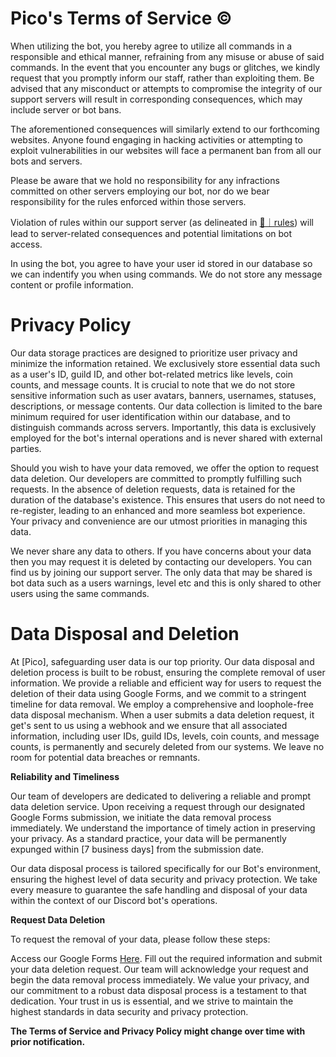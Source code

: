 # Pico's Terms of Service ©

When utilizing the bot, you hereby agree to utilize all commands in a responsible and ethical manner, refraining from any misuse or abuse of said commands. In the event that you encounter any bugs or glitches, we kindly request that you promptly inform our staff, rather than exploiting them. Be advised that any misconduct or attempts to compromise the integrity of our support servers will result in corresponding consequences, which may include server or bot bans.

The aforementioned consequences will similarly extend to our forthcoming websites. Anyone found engaging in hacking activities or attempting to exploit vulnerabilities in our websites will face a permanent ban from all our bots and servers.

Please be aware that we hold no responsibility for any infractions committed on other servers employing our bot, nor do we bear responsibility for the rules enforced within those servers.

Violation of rules within our support server (as delineated in [📜｜rules](https://discord.com/channels/1147589677830918154/1147590147404218439)) will lead to server-related consequences and potential limitations on bot access.

In using the bot, you agree to have your user id stored in our database so we can indentify you when using commands. We do not store any message content or profile information.

# Privacy Policy

Our data storage practices are designed to prioritize user privacy and minimize the information retained. We exclusively store essential data such as a user's ID, guild ID, and other bot-related metrics like levels, coin counts, and message counts. It is crucial to note that we do not store sensitive information such as user avatars, banners, usernames, statuses, descriptions, or message contents. Our data collection is limited to the bare minimum required for user identification within our database, and to distinguish commands across servers. Importantly, this data is exclusively employed for the bot's internal operations and is never shared with external parties.

Should you wish to have your data removed, we offer the option to request data deletion. Our developers are committed to promptly fulfilling such requests. In the absence of deletion requests, data is retained for the duration of the database's existence. This ensures that users do not need to re-register, leading to an enhanced and more seamless bot experience. Your privacy and convenience are our utmost priorities in managing this data.

We never share any data to others. If you have concerns about your data then you may request it is deleted by contacting our developers. You can find us by joining our support server. The only data that may be shared is bot data such as a users warnings, level etc and this is only shared to other users using the same commands. 

# Data Disposal and Deletion

At [Pico], safeguarding user data is our top priority. Our data disposal and deletion process is built to be robust, ensuring the complete removal of user information. We provide a reliable and efficient way for users to request the deletion of their data using Google Forms, and we commit to a stringent timeline for data removal. We employ a comprehensive and loophole-free data disposal mechanism. When a user submits a data deletion request, it get's sent to us using a webhook and we ensure that all associated information, including user IDs, guild IDs, levels, coin counts, and message counts, is permanently and securely deleted from our systems. We leave no room for potential data breaches or remnants.

**Reliability and Timeliness**

Our team of developers are dedicated to delivering a reliable and prompt data deletion service. Upon receiving a request through our designated Google Forms submission, we initiate the data removal process immediately. We understand the importance of timely action in preserving your privacy. As a standard practice, your data will be permanently expunged within [7 business days] from the submission date.

Our data disposal process is tailored specifically for our Bot's environment, ensuring the highest level of data security and privacy protection. We take every measure to guarantee the safe handling and disposal of your data within the context of our Discord bot's operations.

**Request Data Deletion**

To request the removal of your data, please follow these steps:

Access our Google Forms [Here](https://www.google.com).
Fill out the required information and submit your data deletion request.
Our team will acknowledge your request and begin the data removal process immediately.
We value your privacy, and our commitment to a robust data disposal process is a testament to that dedication. Your trust in us is essential, and we strive to maintain the highest standards in data security and privacy protection.


**The Terms of Service and Privacy Policy might change over time with prior notification.**
